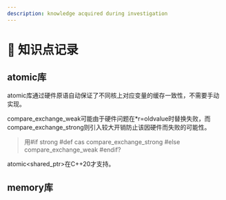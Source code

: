 ```yaml
---
description: knowledge acquired during investigation
---
```


# 🤗 知识点记录

## atomic库

atomic库通过硬件原语自动保证了不同核上对应变量的缓存一致性，不需要手动实现。

compare\_exchange\_weak可能由于硬件问题在\*r=oldvalue时替换失败，而compare\_exchange\_strong则引入较大开销防止该因硬件而失败的可能性。

> 用#if strong #def cas compare\_exchange\_strong #else compare\_exchange\_weak #endif?

atomic\<shared\_ptr>在C++20才支持。



## memory库



